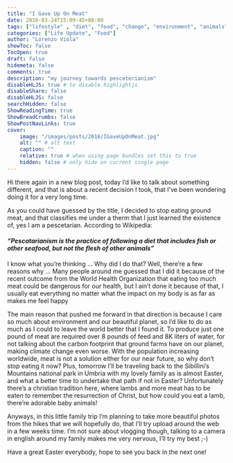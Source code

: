 ```yaml
---
title: "I Gave Up On Meat"
date: 2016-03-24T15:09:45+08:00
tags: ["lifestyle" , "diet", "food", "change", "environment", "animals"]
categories: ["Life Update", "Food"]
author: "Lorenzo Viola"
showToc: false
TocOpen: true
draft: false
hidemeta: false
comments: true
description: "my journey towards pesceterianism"
disableHLJS: true # to disable highlightjs
disableShare: false
disableHLJS: false
searchHidden: false
ShowReadingTime: true
ShowBreadCrumbs: false
ShowPostNavLinks: true
cover:
    image: "/images/posts/2016/IGaveUpOnMeat.jpg"
    alt: "" # alt text
    caption: ""
    relative: true # when using page bundles set this to true
    hidden: false # only hide on current single page
---
```

Hi there again in a new blog post, today I’d like to talk about something different, and that is about a recent decision I took, that I’ve been wondering doing it for a very long time.

As you could have guessed by the title, I decided to stop eating ground meat, and that classifies me under a therm that I just learned the existence of, yes I am a pescetarian.
According to Wikipedia: 
#### *“Pescatarianism is the practice of following a diet that includes fish or other seafood, but not the flesh of other animals”*

I know what you’re thinking … Why did I do that?
Well, there’re a few reasons why … Many people around me guessed that I did it because of the recent outcome from the World Health Organization that eating too much meat could be dangerous for our health, but I ain’t done it because of that, I usually eat everything no matter what the impact on my body is as far as makes me feel happy

The main reason that pushed me forward in that direction is because I care so much about environment and our beautiful planet, so I’d like to do as much as I could to leave the world better that I found it.
To produce just one pound of meat are required over 8 pounds of feed and 8K liters of water, for not talking about the carbon footprint that ground farms have on our planet, making climate change even worse.
With the population increasing worldwide, meat is not a solution either for our near future, so why don’t stop eating it now?
Plus, tomorrow I’ll be traveling back to the Sibillini’s Mountains national park in Umbria with my lovely family as is almost Easter, and what a better time to undertake that path if not in Easter?
Unfortunately there’s a christian tradition here, where lambs and more meat has to be eaten to remember the resurrection of Christ, but how could you eat a lamb, there’re adorable baby animals!

Anyways, in this little family trip I’m planning to take more beautiful photos from the hikes that we will hopefully do, that I’ll try upload around the web in a few weeks time. 
I’m not sure about vlogging though, talking to a camera in english around my family makes me very nervous, I’ll try my best ;-)

Have a great Easter everybody, hope to see you back in the next one!